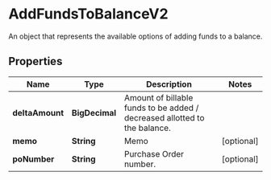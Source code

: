 

# AddFundsToBalanceV2

An object that represents the available options of adding funds to a balance.

## Properties

| Name | Type | Description | Notes |
|------------ | ------------- | ------------- | -------------|
|**deltaAmount** | **BigDecimal** | Amount of billable funds to be added / decreased allotted to the balance. |  |
|**memo** | **String** | Memo |  [optional] |
|**poNumber** | **String** | Purchase Order number. |  [optional] |



